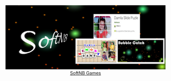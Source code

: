 <div align="center"><a href="https://softnb.netlify.com/" title="SoftNB Games">
	<img border="0" src="images/_banner_1280x640.jpg" width="500" height="200"></div>
<div align="center"><a href="https://softnb.netlify.com/" title="SoftNB">SoftNB Games</a>
</div>
